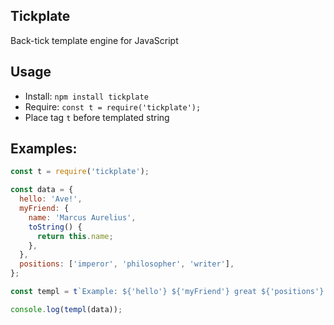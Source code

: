 ## Tickplate

Back-tick template engine for JavaScript

## Usage

- Install: `npm install tickplate`
- Require: `const t = require('tickplate');`
- Place tag `t` before templated string

## Examples:

```js
const t = require('tickplate');

const data = {
  hello: 'Ave!',
  myFriend: {
    name: 'Marcus Aurelius',
    toString() {
      return this.name;
    },
  },
  positions: ['imperor', 'philosopher', 'writer'],
};

const templ = t`Example: ${'hello'} ${'myFriend'} great ${'positions'} of Rome`;

console.log(templ(data));
```
